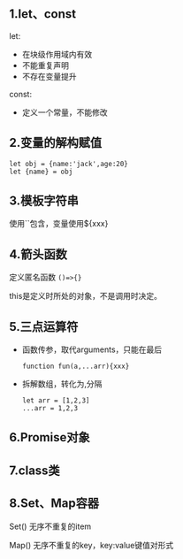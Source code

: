

## 1.let、const
let:

+ 在块级作用域内有效
+ 不能重复声明
+ 不存在变量提升

const:

+ 定义一个常量，不能修改

## 2.变量的解构赋值
```
let obj = {name:'jack',age:20}
let {name} = obj
```

## 3.模板字符串
使用``包含，变量使用${xxx}

## 4.箭头函数
定义匿名函数
`()=>{}`

this是定义时所处的对象，不是调用时决定。

## 5.三点运算符
+ 函数传参，取代arguments，只能在最后

	```
	function fun(a,...arr){xxx}
	```

+ 拆解数组，转化为,分隔

	```
	let arr = [1,2,3]
	...arr = 1,2,3
	```

## 6.Promise对象

## 7.class类

## 8.Set、Map容器
Set() 无序不重复的item

Map() 无序不重复的key，key:value键值对形式